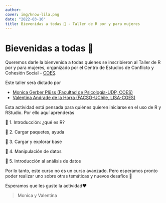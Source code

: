 ```yaml
---
author:
cover: img/know-lila.png
date: "2022-03-16"
title: Bievenidas a todas 👩 - Taller de R por y para mujeres
---
```


# Bievenidas a todas 👩

Queremos darle la bienvenida a todas quienes se inscribieron al Taller de R por y para mujeres, organizado por el Centro de Estudios de Conflicto y Cohesión Social - [COES](www.coes.cl).

Este taller será dictado por

- [Monica Gerber Plüss (Facultad de Psicología-UDP, COES)](mailto:'monica.gerber@udp.cl')
- [Valentina Andrade de la Horra (FACSO-UChile, LISA-COES)](valentinaandrade.netlify.app)


Esta actividad está pensada para quiénes quieren iniciarse en el uso de R y RStudio. Por ello aquí aprenderás

🔹 1. Introducción: ¿qué es R?

🔹 2. Cargar paquetes, ayuda

🔹 3. Cargar y explorar base

🔹 4. Manipulación de datos

🔹 5. Introducción al análisis de datos

Por lo tanto, este curso no es un curso avanzado. Pero esperamos pronto poder realizar uno sobre otras temáticas y nuevos desafíos 🙂

Esperamos que les guste la actividad❤️

> Monica y Valentina
